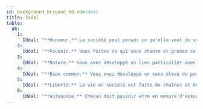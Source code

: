 ```yaml
---
id: background_brigand_hd.md#idéal
title: Idéal
table:
  d6:
    1:
      Idéal: "**Honneur.** La société peut penser ce qu'elle veut de vous. Ce qui vous importe avant tout, c'est votre conscience. (Loyal)"
    2:
      Idéal: '**Pouvoir.** Vous faites ce qui vous chante et prenez ce dont vous avez besoin quand vous en avez besoin. (Mauvais)'
    3:
      Idéal: '**Nature.** Vous avez développé un lien particulier avec la nature et souhaitez la préserver de la corruption de la civilisation. (Neutre)'
    4:
      Idéal: "**Bien commun.** Vous avez développé un sens élevé du partage, et vous mettez souvent l'intérêt de la communauté avant le vôtre. (Bon)"
    5:
      Idéal: '**Liberté.** La vie en société est faite de chaînes et de restrictions et vous ne comptez pas vous laisser emprisonner. (Chaotique)'
    6:
      Idéal: "**Autonomie.** Chacun doit pouvoir être en mesure d'assurer sa propre survie. (Neutre)"
---
```


